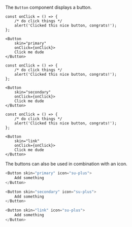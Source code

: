 The `Button` component displays a button.

```
const onClick = () => {
    /* do click things */
    alert('Clicked this nice button, congrats!');
};

<Button
    skin="primary"
    onClick={onClick}>
    Click me dude
</Button>
```

```
const onClick = () => {
    /* do click things */
    alert('Clicked this nice button, congrats!');
};

<Button
    skin="secondary"
    onClick={onClick}>
    Click me dude
</Button>
```

```
const onClick = () => {
    /* do click things */
    alert('Clicked this nice button, congrats!');
};

<Button
    skin="link"
    onClick={onClick}>
    Click me dude
</Button>
```

The buttons can also be used in combination with an icon.

```javascript
<Button skin="primary" icon="su-plus">
    Add something
</Button>
```

```javascript
<Button skin="secondary" icon="su-plus">
    Add something
</Button>
```

```javascript
<Button skin="link" icon="su-plus">
    Add something
</Button>
```
